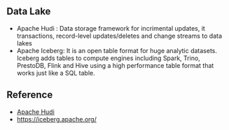 ## Data Lake

- Apache Hudi : Data storage framework for incrimental updates, it transactions, record-level updates/deletes and change streams to data lakes
- Apache Iceberg: It is an open table format for huge analytic datasets. Iceberg adds tables to compute engines including Spark, Trino, PrestoDB, Flink and Hive using a high performance table format that works just like a SQL table.





## Reference
- [Apache Hudi](https://hudi.apache.org/)
- https://iceberg.apache.org/
